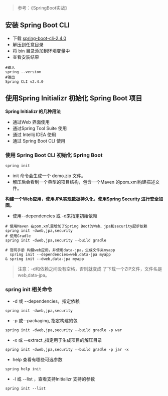 > 参考：《SpringBoot实战》

## 安装 Spring Boot CLI

- 下载 [spring-boot-cli-2.4.0](https://repo.spring.io/release/org/springframework/boot/spring-boot-cli/2.4.0/)
- 解压到任意目录
- 将 bin 目录添加到环境变量中
- 查看安装结果

```
#输入
spring --version
#输出
Spring CLI v2.4.0
```

## 使用Spring Initializr 初始化 Spring Boot 项目

**Spring Initializr 的几种用法**

- 通过Web 界面使用
- 通过Spring Tool Suite 使用
- 通过 Intellij IDEA 使用
- 通过 Spring Boot CLI 使用

### 使用 Spring Boot CLI 初始化 Spring Boot

```
spring init
```

- init 命令会生成一个 demo.zip 文件。
- 解压后会看到一个典型的项目结构，包含一个Maven 的pom.xml构建描述文件。

**构建一个Web应用，使用JPA实现数据持久化，使用Spring Security 进行安全加固。**

- 使用--dependencies 或 -d来指定初始依赖

```
# 使用Maven 在pom.xml里增加了Spring Boot的Web、jpa和security起步依赖
spring init -dweb,jpa,security
# 使用Gradle
spring init -dweb,jpa,security --build gradle

# 官网手册 构建web应用，并使用data-jpa，生成文件夹myapp
  spring init --dependencies=web,data-jpa myapp
& spring init --dweb,data-jpa myapp
```

> 注意：-d和依赖之间没有空格，否则就变成 了下载一个ZIP文件，文件名是web,data-jpa。

### spring init 相关命令

- -d 或 --dependencies，指定依赖

```
spring init -dweb,jpa,security
```

- -p 或--packaging, 指定构建的包

```
spring init -dweb,jpa,security --build gradle -p war
```

- -x 或 --extract ,指定用于生成项目的解压目录

```
spring init -dweb,jpa,security --build gradle -p jar -x
```

- help 查看有哪些可选参数

```
spring help init
```

- -l 或 --list ，查看支持Initializr 支持的参数

```
spring init --list
```